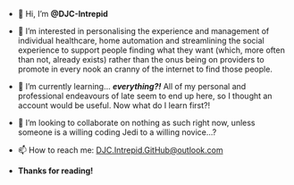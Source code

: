 - 👋 Hi, I’m <b>@DJC-Intrepid</b>
- 👀 I’m interested in personalising the experience and management of individual healthcare, home automation and streamlining the social experience to support people finding what they want (which, more often than not, already exists) rather than the onus being on providers to promote in every nook an cranny of the internet to find those people. 
- 🌱 I’m currently learning... <b><i>everything?!</b></i> All of my personal and professional endeavours of late seem to end up here, so I thought an account would be useful. Now what do I learn first?! 
- 💞️ I’m looking to collaborate on nothing as such right now, unless someone is a willing coding Jedi to a willing novice...?
- 📫 How to reach me: DJC.Intrepid.GitHub@outlook.com

- <b>Thanks for reading!</b>

<!---
DJC-Intrepid/DJC-Intrepid is a ✨ special ✨ repository because its `README.md` (this file) appears on your GitHub profile.
You can click the Preview link to take a look at your changes.
--->
